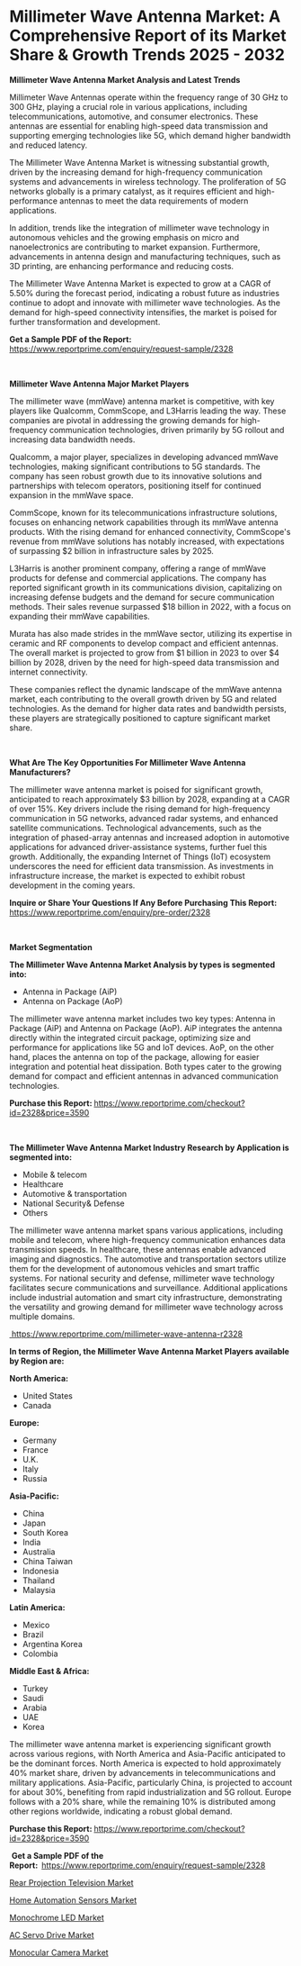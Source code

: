 <p><h1>Millimeter Wave Antenna Market: A Comprehensive Report of its Market Share & Growth Trends 2025 - 2032</h1></p><p><strong>Millimeter Wave Antenna Market Analysis and Latest Trends</strong></p>
<p><p>Millimeter Wave Antennas operate within the frequency range of 30 GHz to 300 GHz, playing a crucial role in various applications, including telecommunications, automotive, and consumer electronics. These antennas are essential for enabling high-speed data transmission and supporting emerging technologies like 5G, which demand higher bandwidth and reduced latency.</p><p>The Millimeter Wave Antenna Market is witnessing substantial growth, driven by the increasing demand for high-frequency communication systems and advancements in wireless technology. The proliferation of 5G networks globally is a primary catalyst, as it requires efficient and high-performance antennas to meet the data requirements of modern applications.</p><p>In addition, trends like the integration of millimeter wave technology in autonomous vehicles and the growing emphasis on micro and nanoelectronics are contributing to market expansion. Furthermore, advancements in antenna design and manufacturing techniques, such as 3D printing, are enhancing performance and reducing costs.</p><p>The Millimeter Wave Antenna Market is expected to grow at a CAGR of 5.50% during the forecast period, indicating a robust future as industries continue to adopt and innovate with millimeter wave technologies. As the demand for high-speed connectivity intensifies, the market is poised for further transformation and development.</p></p>
<p><strong>Get a Sample PDF of the Report:&nbsp;</strong> <a href="https://www.reportprime.com/enquiry/request-sample/2328?utm_campaign=1833&utm_medium=2&utm_source=Github&utm_content=ia&utm_term=18032025&utm_id=millimeter-wave-antenna">https://www.reportprime.com/enquiry/request-sample/2328</a></p>
<p>&nbsp;</p>
<p><strong>Millimeter Wave Antenna Major Market Players</strong></p>
<p><p>The millimeter wave (mmWave) antenna market is competitive, with key players like Qualcomm, CommScope, and L3Harris leading the way. These companies are pivotal in addressing the growing demands for high-frequency communication technologies, driven primarily by 5G rollout and increasing data bandwidth needs.</p><p>Qualcomm, a major player, specializes in developing advanced mmWave technologies, making significant contributions to 5G standards. The company has seen robust growth due to its innovative solutions and partnerships with telecom operators, positioning itself for continued expansion in the mmWave space.</p><p>CommScope, known for its telecommunications infrastructure solutions, focuses on enhancing network capabilities through its mmWave antenna products. With the rising demand for enhanced connectivity, CommScope's revenue from mmWave solutions has notably increased, with expectations of surpassing $2 billion in infrastructure sales by 2025.</p><p>L3Harris is another prominent company, offering a range of mmWave products for defense and commercial applications. The company has reported significant growth in its communications division, capitalizing on increasing defense budgets and the demand for secure communication methods. Their sales revenue surpassed $18 billion in 2022, with a focus on expanding their mmWave capabilities.</p><p>Murata has also made strides in the mmWave sector, utilizing its expertise in ceramic and RF components to develop compact and efficient antennas. The overall market is projected to grow from $1 billion in 2023 to over $4 billion by 2028, driven by the need for high-speed data transmission and internet connectivity.</p><p>These companies reflect the dynamic landscape of the mmWave antenna market, each contributing to the overall growth driven by 5G and related technologies. As the demand for higher data rates and bandwidth persists, these players are strategically positioned to capture significant market share.</p></p>
<p>&nbsp;</p>
<p><strong>What Are The Key Opportunities For Millimeter Wave Antenna Manufacturers?</strong></p>
<p><p>The millimeter wave antenna market is poised for significant growth, anticipated to reach approximately $3 billion by 2028, expanding at a CAGR of over 15%. Key drivers include the rising demand for high-frequency communication in 5G networks, advanced radar systems, and enhanced satellite communications. Technological advancements, such as the integration of phased-array antennas and increased adoption in automotive applications for advanced driver-assistance systems, further fuel this growth. Additionally, the expanding Internet of Things (IoT) ecosystem underscores the need for efficient data transmission. As investments in infrastructure increase, the market is expected to exhibit robust development in the coming years.</p></p>
<p><strong>Inquire or Share Your Questions If Any Before Purchasing This Report:</strong> <a href="https://www.reportprime.com/enquiry/pre-order/2328?utm_campaign=1833&utm_medium=2&utm_source=Github&utm_content=ia&utm_term=18032025&utm_id=millimeter-wave-antenna">https://www.reportprime.com/enquiry/pre-order/2328</a></p>
<p>&nbsp;</p>
<p><strong>Market Segmentation</strong></p>
<p><strong>The Millimeter Wave Antenna Market Analysis by types is segmented into:</strong></p>
<p><ul><li>Antenna in Package (AiP)</li><li>Antenna on Package (AoP)</li></ul></p>
<p><p>The millimeter wave antenna market includes two key types: Antenna in Package (AiP) and Antenna on Package (AoP). AiP integrates the antenna directly within the integrated circuit package, optimizing size and performance for applications like 5G and IoT devices. AoP, on the other hand, places the antenna on top of the package, allowing for easier integration and potential heat dissipation. Both types cater to the growing demand for compact and efficient antennas in advanced communication technologies.</p></p>
<p><strong>Purchase this Report:&nbsp;</strong><a href="https://www.reportprime.com/checkout?id=2328&price=3590&utm_campaign=1833&utm_medium=2&utm_source=Github&utm_content=ia&utm_term=18032025&utm_id=millimeter-wave-antenna">https://www.reportprime.com/checkout?id=2328&price=3590</a></p>
<p>&nbsp;</p>
<p><strong>The Millimeter Wave Antenna Market Industry Research by Application is segmented into:</strong></p>
<p><ul><li>Mobile & telecom</li><li>Healthcare</li><li>Automotive & transportation</li><li>National Security& Defense</li><li>Others</li></ul></p>
<p><p>The millimeter wave antenna market spans various applications, including mobile and telecom, where high-frequency communication enhances data transmission speeds. In healthcare, these antennas enable advanced imaging and diagnostics. The automotive and transportation sectors utilize them for the development of autonomous vehicles and smart traffic systems. For national security and defense, millimeter wave technology facilitates secure communications and surveillance. Additional applications include industrial automation and smart city infrastructure, demonstrating the versatility and growing demand for millimeter wave technology across multiple domains.</p></p>
<p><a href="https://www.reportprime.com/millimeter-wave-antenna-r2328?utm_campaign=1833&utm_medium=2&utm_source=Github&utm_content=ia&utm_term=18032025&utm_id=millimeter-wave-antenna">&nbsp;https://www.reportprime.com/millimeter-wave-antenna-r2328</a></p>
<p><strong>In terms of Region, the Millimeter Wave Antenna Market Players available by Region are:</strong></p>
<p>
    <p> <strong> North America: </strong>
        <ul>
            <li>United States</li>
            <li>Canada</li>
        </ul>
        </p> 
    <p> <strong> Europe: </strong>
        <ul>
            <li>Germany</li>
            <li>France</li>
            <li>U.K.</li>
            <li>Italy</li>
            <li>Russia</li>
        </ul>
        </p> 
    <p> <strong> Asia-Pacific: </strong>
        <ul>
            <li>China</li>
            <li>Japan</li>
            <li>South Korea</li>
            <li>India</li>
            <li>Australia</li>
            <li>China Taiwan</li>
            <li>Indonesia</li>
            <li>Thailand</li>
            <li>Malaysia</li>
        </ul>
        </p> 
    <p> <strong> Latin America: </strong>
        <ul>
            <li>Mexico</li>
            <li>Brazil</li>
            <li>Argentina Korea</li>
            <li>Colombia</li>
        </ul>
        </p> 
    <p> <strong> Middle East & Africa: </strong>
        <ul>
            <li>Turkey</li>
            <li>Saudi</li>
            <li>Arabia</li>
            <li>UAE</li>
            <li>Korea</li>
        </ul>
    </p>
    </p>
<p><p>The millimeter wave antenna market is experiencing significant growth across various regions, with North America and Asia-Pacific anticipated to be the dominant forces. North America is expected to hold approximately 40% market share, driven by advancements in telecommunications and military applications. Asia-Pacific, particularly China, is projected to account for about 30%, benefiting from rapid industrialization and 5G rollout. Europe follows with a 20% share, while the remaining 10% is distributed among other regions worldwide, indicating a robust global demand.</p></p>
<p><strong>Purchase this Report: </strong><a href="https://www.reportprime.com/checkout?id=2328&price=3590&utm_campaign=1833&utm_medium=2&utm_source=Github&utm_content=ia&utm_term=18032025&utm_id=millimeter-wave-antenna">https://www.reportprime.com/checkout?id=2328&price=3590</a></p>
<p>&nbsp;<strong>Get a Sample PDF of the Report:&nbsp;&nbsp;</strong><a href="https://www.reportprime.com/enquiry/request-sample/2328?utm_campaign=1833&utm_medium=2&utm_source=Github&utm_content=ia&utm_term=18032025&utm_id=millimeter-wave-antenna">https://www.reportprime.com/enquiry/request-sample/2328</a></p>
<p><strong></strong></p>
<p><p><a href="https://github.com/shondapmbau/Market-Research-Report-List-1/blob/main/rear-projection-television-market.md?utm_campaign=1833&utm_medium=2&utm_source=Github&utm_content=ia&utm_term=18032025&utm_id=millimeter-wave-antenna">Rear Projection Television Market</a></p><p><a href="https://github.com/alberthagorsuch/Market-Research-Report-List-1/blob/main/home-automation-sensors-market.md?utm_campaign=1833&utm_medium=2&utm_source=Github&utm_content=ia&utm_term=18032025&utm_id=millimeter-wave-antenna">Home Automation Sensors Market</a></p><p><a href="https://github.com/MonroeBullock54/Market-Research-Report-List-2/blob/main/monochrome-led-market.md?utm_campaign=1833&utm_medium=2&utm_source=Github&utm_content=ia&utm_term=18032025&utm_id=millimeter-wave-antenna">Monochrome LED Market</a></p><p><a href="https://github.com/skerretflossie9297/Market-Research-Report-List-1/blob/main/ac-servo-drive-market.md?utm_campaign=1833&utm_medium=2&utm_source=Github&utm_content=ia&utm_term=18032025&utm_id=millimeter-wave-antenna">AC Servo Drive Market</a></p><p><a href="https://github.com/donnettaletizia/Market-Research-Report-List-1/blob/main/monocular-camera-market.md?utm_campaign=1833&utm_medium=2&utm_source=Github&utm_content=ia&utm_term=18032025&utm_id=millimeter-wave-antenna">Monocular Camera Market</a></p></p>